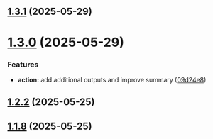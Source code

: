 ## [1.3.1](https://github.com/diverger/gh-clean-workflow/compare/v1.3.0...v1.3.1) (2025-05-29)



# [1.3.0](https://github.com/diverger/gh-clean-workflow/compare/v1.2.2...v1.3.0) (2025-05-29)


### Features

* **action:** add additional outputs and improve summary ([09d24e8](https://github.com/diverger/gh-clean-workflow/commit/09d24e89244a8996c1d06790c65bbeb09dd497be))



## [1.2.2](https://github.com/diverger/gh-clean-workflow/compare/v1.1.8...v1.2.2) (2025-05-25)



## [1.1.8](https://github.com/diverger/gh-clean-workflow/compare/v1.2.0...v1.1.8) (2025-05-25)



